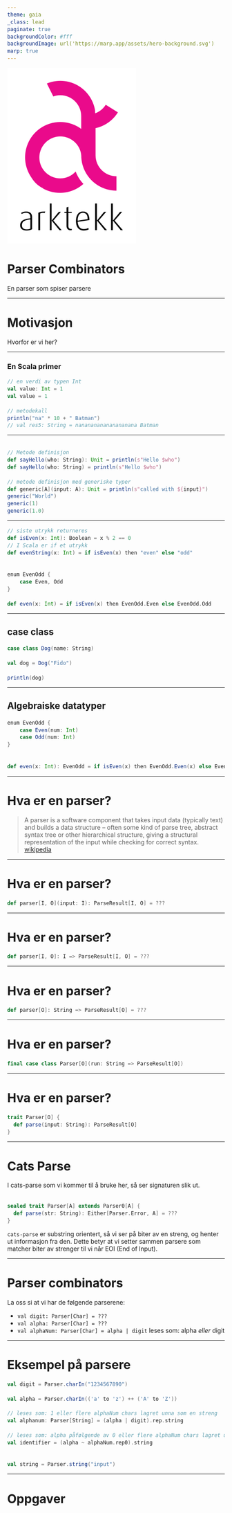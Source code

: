 ```yaml
---
theme: gaia
_class: lead
paginate: true
backgroundColor: #fff
backgroundImage: url('https://marp.app/assets/hero-background.svg')
marp: true
---
```


![bg left:40% 80%](assets/logo.svg)

# **Parser Combinators**

En parser som spiser parsere

--- 
# Motivasjon

Hvorfor er vi her?

<!--

Hvor mange her har brukt regulære utrykk?

Flere har brukt Regulære utrykk for å hente ut data fra 
strenger. Det vi skal se på i denne workshoppen er et alternativ til dette.
En vits som ofte fortelles i forbindelse med regulære utrykk er:

Jeg hadde et problem som jeg valgte å løse med regulære utrykk, nå har jeg to problemer.

Grunnen til man ønsker å bruke parser combinators er at man lager små programmer som
hver for seg er testbare.

Når man setter de sammen så får man et større program som også er testbart.

Vi kommer til å gå gjennom vanlige teknikker som man kan ta tilbake til prosjektene sine.

For at vi skal kunne snakke om hvordan parser-combinators ser ut i Scala3 som vi skal 
bruke i dag, så trenger vi å gå litt gjennom basic Scala syntaks.

-->

---
### En Scala primer

```scala 3
// en verdi av typen Int
val value: Int = 1
val value = 1

// metodekall
println("na" * 10 + " Batman")
// val res5: String = nananananananananana Batman

```

---

```scala 3

// Metode definisjon
def sayHello(who: String): Unit = println(s"Hello $who")
def sayHello(who: String) = println(s"Hello $who")

// metode definisjon med generiske typer
def generic[A](input: A): Unit = println(s"called with ${input}")
generic("World")
generic(1)
generic(1.0)
```

---
```scala 3
// siste utrykk returneres
def isEven(x: Int): Boolean = x % 2 == 0
// I Scala er if et utrykk
def evenString(x: Int) = if isEven(x) then "even" else "odd"


enum EvenOdd {
    case Even, Odd
}

def even(x: Int) = if isEven(x) then EvenOdd.Even else EvenOdd.Odd

```

---
## case class

```scala 3
case class Dog(name: String)

val dog = Dog("Fido")

println(dog)

```


---
## Algebraiske datatyper


```scala 3
enum EvenOdd {    
    case Even(num: Int)
    case Odd(num: Int)
}


def even(x: Int): EvenOdd = if isEven(x) then EvenOdd.Even(x) else EvenOdd.Odd(x)


```

---
# Hva er en parser?
> A parser is a software component that takes input data (typically text) and builds a data structure – often some kind of parse tree, abstract syntax tree or other hierarchical structure, giving a structural representation of the input while checking for correct syntax. 
[wikipedia](https://en.wikipedia.org/wiki/Parsing#Parser)

---

# Hva er en parser?

```scala 3
def parser[I, O](input: I): ParseResult[I, O] = ???
```

<!-- 
En parser er kode som transformerer noe input I til 
noe av output av `ParseResult[I, O]`.

ParseResult vil inneholde posisjonsdata for inputen, og eventuelle feil.
-->

---

# Hva er en parser?

```scala 3
def parser[I, O]: I => ParseResult[I, O] = ???
```

<!-- 
Litt forenklet kan man se på det som en funksjon fra I til ParseResult[I, O].
-->

---

# Hva er en parser?

```scala 3
def parser[O]: String => ParseResult[O] = ???
```

<!-- 
Enda mer forenklet og det vi kommer til å bruke i resten av presentasjonen og 
oppgaveløsningen er at vi tar en input av String og produserer et resultat av 
en type O.
-->


---

# Hva er en parser?

```scala 3
final case class Parser[O](run: String => ParseResult[O])
```

<!-- 
Det som vi kan gjøre med nå når vi har etablert hva en parser er, så kan vi pakke den inn i en datatype.
Det finnes flere mulige måter å gjøre det på.
Her har vi pakket inn en funksjon inn i en case klasse, men vi kan også lage et interface eller det som i Scala blir kalt et trait.
-->

---

# Hva er en parser?

```scala 3
trait Parser[O] {
  def parse(input: String): ParseResult[O]
}
```

<!-- 
Det som vi kan gjøre med nå når vi har etablert hva en parser er, så kan vi pakke den inn i en datatype.
Det finnes flere mulige måter å gjøre det på.
Her har vi pakket inn en funksjon inn i en case klasse, men vi kan også lage et interface eller det som i Scala blir kalt et trait.
-->


--- 
# Cats Parse

I cats-parse som vi kommer til å bruke her, så ser signaturen slik ut.

```scala 3

sealed trait Parser[A] extends Parser0[A] {
  def parse(str: String): Either[Parser.Error, A] = ???
}
```


`cats-parse` er substring orientert, så vi ser på biter av en streng, og henter ut informasjon fra den.
Dette betyr at vi setter sammen parsere som matcher biter av strenger til vi når EOI (End of Input).


----
# Parser combinators

<!--
Nå når vi har en liten forståelse av hva en parser er, så kan vi da se på hva parser combinators er.

En parser combinator er en måte å sette sammen parsere av små biter som hver for seg gir mening.
Vi kan se på dette som flere funksjoner som opererer videre på resultatet av forrige funksjonskall.

-->
La oss si at vi har de følgende parserene:

* `val digit: Parser[Char] = ???`
* `val alpha: Parser[Char] = ???`
* `val alphaNum: Parser[Char] = alpha | digit` leses som: alpha *eller* digit

<!-- 
Da kan vi se at vi setter sammen digit og alpha for å lage en ny parser som gjør begge deler.
Hver av disse kan testes for seg selv.
-->


---
# Eksempel på parsere

```scala 3
val digit = Parser.charIn("1234567890")

val alpha = Parser.charIn(('a' to 'z') ++ ('A' to 'Z'))

// leses som: 1 eller flere alphaNum chars lagret unna som en streng 
val alphanum: Parser[String] = (alpha | digit).rep.string

// leses som: alpha påfølgende av 0 eller flere alphaNum chars lagret unna som en streng 
val identifier = (alpha ~ alphaNum.rep0).string


val string = Parser.string("input")
```

---
# Oppgaver